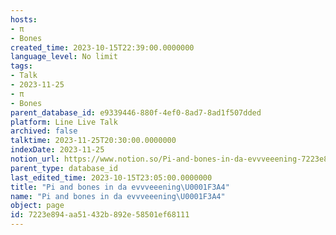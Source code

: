 ```yaml
---
hosts:
- π
- Bones
created_time: 2023-10-15T22:39:00.0000000
language_level: No limit
tags:
- Talk
- 2023-11-25
- π
- Bones
parent_database_id: e9339446-880f-4ef0-8ad7-8ad1f507dded
platform: Line Live Talk
archived: false
talktime: 2023-11-25T20:30:00.0000000
indexDate: 2023-11-25
notion_url: https://www.notion.so/Pi-and-bones-in-da-evvveeening-7223e894aa51432b892e58501ef68111
parent_type: database_id
last_edited_time: 2023-10-15T23:05:00.0000000
title: "Pi and bones in da evvveeening\U0001F3A4"
name: "Pi and bones in da evvveeening\U0001F3A4"
object: page
id: 7223e894-aa51-432b-892e-58501ef68111
---
```



   
   
   
   

   
























